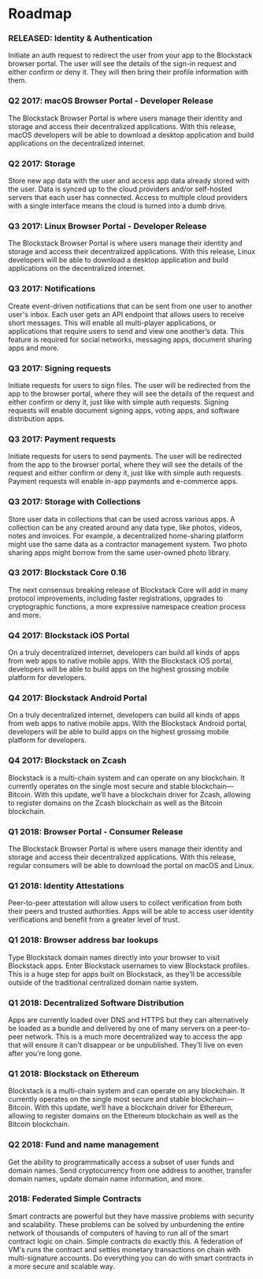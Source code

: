 # Roadmap

### RELEASED: Identity & Authentication

Initiate an auth request to redirect the user from your app to the Blockstack browser portal. The user will see the details of the sign-in request and either confirm or deny it. They will then bring their profile information with them.

### Q2 2017: macOS Browser Portal - Developer Release

The Blockstack Browser Portal is where users manage their identity and storage and access their decentralized applications. With this release, macOS developers will be able to download a desktop application and build applications on the decentralized internet.

### Q2 2017: Storage

Store new app data with the user and access app data already stored with the user. Data is synced up to the cloud providers and/or self-hosted servers that each user has connected. Access to multiple cloud providers with a single interface means the cloud is turned into a dumb drive.

### Q3 2017: Linux Browser Portal - Developer Release

The Blockstack Browser Portal is where users manage their identity and storage and access their decentralized applications. With this release, Linux developers will be able to download a desktop application and build applications on the decentralized internet.

### Q3 2017: Notifications

Create event-driven notifications that can be sent from one user to another user's inbox. Each user gets an API endpoint that allows users to receive short messages. This will enable all multi-player applications, or applications that require users to send and view one another’s data. This feature is required for social networks, messaging apps, document sharing apps and more.

### Q3 2017: Signing requests

Initiate requests for users to sign files. The user will be redirected from the app to the browser portal, where they will see the details of the request and either confirm or deny it, just like with simple auth requests. Signing requests will enable document signing apps, voting apps, and software distribution apps.

### Q3 2017: Payment requests

Initiate requests for users to send payments. The user will be redirected from the app to the browser portal, where they will see the details of the request and either confirm or deny it, just like with simple auth requests. Payment requests will enable in-app payments and e-commerce apps.

### Q3 2017: Storage with Collections

Store user data in collections that can be used across various apps. A collection can be any created around any data type, like photos, videos, notes and invoices. For example, a decentralized home-sharing platform might use the same data as a contractor management system. Two photo sharing apps might borrow from the same user-owned photo library.

### Q3 2017: Blockstack Core 0.16

The next consensus breaking release of Blockstack Core will add in many protocol improvements, including faster registrations, upgrades to cryptographic functions, a more expressive namespace creation process and more. 

### Q4 2017: Blockstack iOS Portal

On a truly decentralized internet, developers can build all kinds of apps from web apps to native mobile apps. With the Blockstack iOS portal, developers will be able to build apps on the highest grossing mobile platform for developers.

### Q4 2017: Blockstack Android Portal

On a truly decentralized internet, developers can build all kinds of apps from web apps to native mobile apps. With the Blockstack Android portal, developers will be able to build apps on the highest grossing mobile platform for developers.

### Q4 2017: Blockstack on Zcash

Blockstack is a multi-chain system and can operate on any blockchain. It currently operates on the single most secure and stable blockchain—Bitcoin. With this update, we’ll have a blockchain driver for Zcash, allowing to register domains on the Zcash blockchain as well as the Bitcoin blockchain.

### Q1 2018: Browser Portal - Consumer Release

The Blockstack Browser Portal is where users manage their identity and storage and access their decentralized applications. With this release, regular consumers will be able to download the portal on macOS and Linux.

### Q1 2018: Identity Attestations

Peer-to-peer attestation will allow users to collect verification from both their peers and trusted authorities. Apps will be able to access user identity verifications and benefit from a greater level of trust.

### Q1 2018: Browser address bar lookups

Type Blockstack domain names directly into your browser to visit Blockstack apps. Enter Blockstack usernames to view Blockstack profiles. This is a huge step for apps built on Blockstack, as they’ll be accessible outside of the traditional centralized domain name system.

### Q1 2018: Decentralized Software Distribution

Apps are currently loaded over DNS and HTTPS but they can alternatively be loaded as a bundle and delivered by one of many servers on a peer-to-peer network. This is a much more decentralized way to access the app that will ensure it can't disappear or be unpublished. They’ll live on even after you’re long gone.

### Q1 2018: Blockstack on Ethereum

Blockstack is a multi-chain system and can operate on any blockchain. It currently operates on the single most secure and stable blockchain—Bitcoin. With this update, we’ll have a blockchain driver for Ethereum, allowing to register domains on the Ethereum blockchain as well as the Bitcoin blockchain.

### Q2 2018: Fund and name management

Get the ability to programmatically access a subset of user funds and domain names. Send cryptocurrency from one address to another, transfer domain names, update domain name information, and more.

### 2018: Federated Simple Contracts

Smart contracts are powerful but they have massive problems with security and scalability. These problems can be solved by unburdening the entire network of thousands of computers of having to run all of the smart contract logic on chain. Simple contracts do exactly this. A federation of VM's runs the contract and settles monetary transactions on chain with multi-signature accounts. Do everything you can do with smart contracts in a more secure and scalable way.
